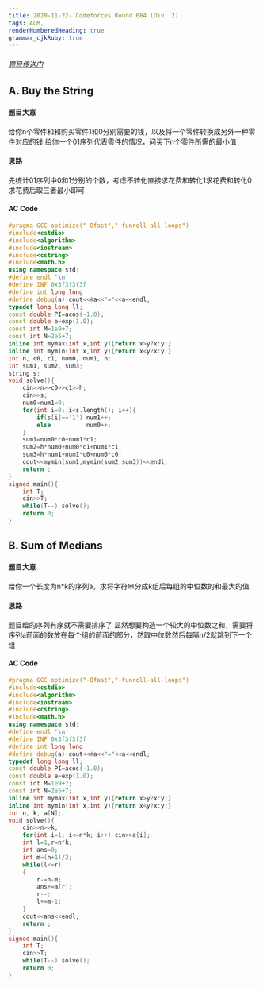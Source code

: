 ```yaml
---
title: 2020-11-22- Codeforces Round 684 (Div. 2)
tags: ACM,
renderNumberedHeading: true
grammar_cjkRuby: true
---
```

###### [题目传送门](https://codeforces.com/contest/1440)
## A. Buy the String
#### 题目大意
给你n个零件和和购买零件1和0分别需要的钱，以及将一个零件转换成另外一种零件对应的钱
给你一个01序列代表零件的情况，问买下n个零件所需的最小值
#### 思路
先统计01序列中0和1分别的个数，考虑不转化直接求花费和转化1求花费和转化0求花费后取三者最小即可
#### AC Code

``` cpp
#pragma GCC optimize("-Ofast","-funroll-all-loops")
#include<cstdio>
#include<algorithm>
#include<iostream>
#include<cstring>
#include<math.h>
using namespace std;
#define endl '\n'
#define INF 0x3f3f3f3f
#define int long long
#define debug(a) cout<<#a<<"="<<a<<endl;
typedef long long ll;
const double PI=acos(-1.0);
const double e=exp(1.0);
const int M=1e9+7;
const int N=2e5+7;
inline int mymax(int x,int y){return x>y?x:y;}
inline int mymin(int x,int y){return x<y?x:y;}
int n, c0, c1, num0, num1, h;
int sum1, sum2, sum3;
string s;
void solve(){
    cin>>n>>c0>>c1>>h;
    cin>>s;
    num0=num1=0;
    for(int i=0; i<s.length(); i++){
        if(s[i]=='1') num1++;
        else          num0++;
    }
    sum1=num0*c0+num1*c1;
    sum2=h*num0+num0*c1+num1*c1;
    sum3=h*num1+num1*c0+num0*c0;
    cout<<mymin(sum1,mymin(sum2,sum3))<<endl;
    return ;
}
signed main(){
    int T;
    cin>>T;
    while(T--) solve();
    return 0;
}
```

## B. Sum of Medians
#### 题目大意
给你一个长度为n\*k的序列a，求将字符串分成k组后每组的中位数的和最大的值
#### 思路
题目给的序列有序就不需要排序了
显然想要构造一个较大的中位数之和，需要将序列a前面的数放在每个组的前面的部分，然取中位数然后每隔n/2就跳到下一个组
#### AC Code

``` cpp
#pragma GCC optimize("-Ofast","-funroll-all-loops")
#include<cstdio>
#include<algorithm>
#include<iostream>
#include<cstring>
#include<math.h>
using namespace std;
#define endl '\n'
#define INF 0x3f3f3f3f
#define int long long
#define debug(a) cout<<#a<<"="<<a<<endl;
typedef long long ll;
const double PI=acos(-1.0);
const double e=exp(1.0);
const int M=1e9+7;
const int N=2e5+7;
inline int mymax(int x,int y){return x>y?x:y;}
inline int mymin(int x,int y){return x<y?x:y;}
int n, k, a[N];
void solve(){
    cin>>n>>k;
    for(int i=1; i<=n*k; i++) cin>>a[i];
    int l=1,r=n*k;
    int ans=0;
    int m=(n+1)/2;
    while(l<=r)
    {
        r-=n-m;
        ans+=a[r];
        r--;
        l+=m-1;
    }
    cout<<ans<<endl;
    return ;
}
signed main(){
    int T;
    cin>>T;
    while(T--) solve();
    return 0;
}
```